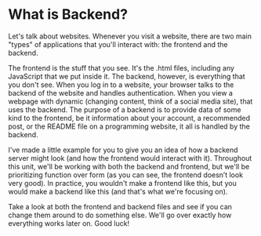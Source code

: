 # What is Backend?

Let's talk about websites.
Whenever you visit a website, there are two main "types"
of applications that you'll interact with: the frontend and the backend.

The frontend is the stuff that you see.
It's the .html files, including any JavaScript that we put inside it.
The backend, however, is everything that you don't see.
When you log in to a website, your browser talks to the backend of the website and handles authentication.
When you view a webpage with dynamic (changing content, think of a social media site), that uses the backend.
The purpose of a backend is to provide data of some kind to the frontend,
be it information about your account, a recommended post, or the README file on a programming website,
it all is handled by the backend.

I've made a little example for you to give you an idea of how a backend server might look
(and how the frontend would interact with it).
Throughout this unit, we'll be working with both the backend and frontend,
but we'll be prioritizing function over form (as you can see, the frontend doesn’t look very good).
In practice, you wouldn't make a frontend like this,
but you would make a backend like this (and that's what we're focusing on).

Take a look at both the frontend and backend files and see if you can change them around to do something else.
We'll go over exactly how everything works later on.
Good luck!
